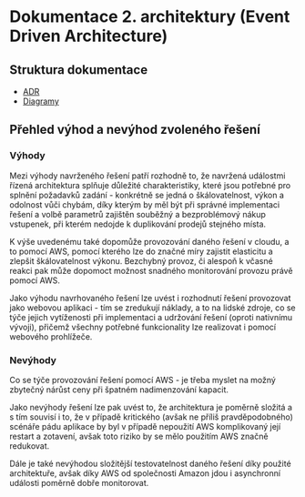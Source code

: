 # Dokumentace 2. architektury (Event Driven Architecture)

## Struktura dokumentace
- [ADR](/EDA/ADR/README.md)
- [Diagramy](/EDA/Diagrams/README.md)

## Přehled výhod a nevýhod zvoleného řešení

### Výhody
Mezi výhody navrženého řešení patří rozhodně to, že navržená událostmi řízená architektura splňuje důležité charakteristiky, které jsou potřebné pro splnění požadavků zadání - konkrétně se jedná o škálovatelnost, výkon a odolnost vůči chybám, díky kterým by měl být při správné implementaci řešení a volbě parametrů zajištěn souběžný a bezproblémový nákup vstupenek, při kterém nedojde k duplikování prodejů stejného místa.

K výše uvedenému také dopomůže provozování daného řešení v cloudu, a to pomocí AWS, pomocí kterého lze do značné míry zajistit elasticitu  a zlepšit škálovatelnost výkonu. Bezchybný provoz, či alespoň k včasné reakci pak může dopomoct možnost snadného monitorování provozu právě pomocí AWS.

Jako výhodu navrhovaného řešení lze uvést i rozhodnutí řešení provozovat jako webovou aplikaci - tím se zredukují náklady, a to na lidské zdroje, co se týče jejich vytíženosti při implementaci a udržování řešení (oproti nativnímu vývoji), přičemž všechny potřebné funkcionality lze realizovat i pomocí webového prohlížeče.

### Nevýhody
Co se týče provozování řešení pomocí AWS - je třeba myslet na možný zbytečný nárůst ceny při špatném nadimenzování kapacit.

Jako nevýhody řešení lze pak uvést to, že architektura je poměrně složitá a s tím souvisí i to, že v případě kritického (avšak ne příliš pravděpodobného) scénáře pádu aplikace by byl v případě nepoužití AWS komplikovaný její restart a zotavení, avšak toto riziko by se mělo použitím AWS značně redukovat.

Dále je také nevýhodou složitější testovatelnost daného řešení díky použité architektuře, avšak díky AWS od společnosti Amazon jdou i asynchronní události poměrně dobře monitorovat.
